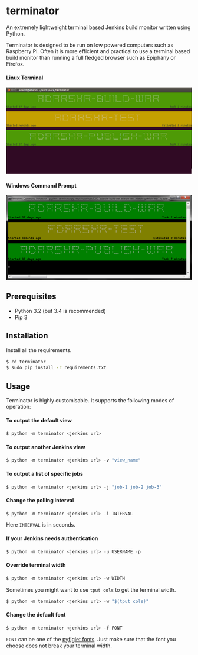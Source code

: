 # terminator

An extremely lightweight terminal based Jenkins build monitor written using Python. 

Terminator is designed to be run on low powered computers such as Raspberry Pi. Often it is more efficient and practical
to use a terminal based build monitor than running a full fledged browser such as Epiphany or Firefox.


#### Linux Terminal

![Screenshot of Ubuntu Terminal](docs/images/ubuntu.png)
  
#### Windows Command Prompt

![Screenshot of Windows Command Prompt](docs/images/windows.png)


## Prerequisites

- Python 3.2 (but 3.4 is recommended)
- Pip 3

## Installation

Install all the requirements.

```bash
$ cd terminator
$ sudo pip install -r requirements.txt
```

## Usage

Terminator is highly customisable. It supports the following modes of operation:

#### To output the default view

```python
$ python -m terminator <jenkins url>
```

#### To output another Jenkins view

```python
$ python -m terminator <jenkins url> -v "view_name"
```

#### To output a list of specific jobs

```python
$ python -m terminator <jenkins url> -j "job-1 job-2 job-3"
```

#### Change the polling interval

```python
$ python -m terminator <jenkins url> -i INTERVAL
```

Here `INTERVAL` is in seconds.


#### If your Jenkins needs authentication

```python
$ python -m terminator <jenkins url> -u USERNAME -p
```

#### Override terminal width

```python
$ python -m terminator <jenkins url> -w WIDTH
```

Sometimes you might want to use `tput cols` to get the terminal width.

```python
$ python -m terminator <jenkins url> -w "$(tput cols)"
```

#### Change the default font

```python
$ python -m terminator <jenkins url> -f FONT
```

`FONT` can be one of the [pyfiglet fonts](https://github.com/pwaller/pyfiglet/tree/master/pyfiglet/fonts). Just make
sure that the font you choose does not break your terminal width.
